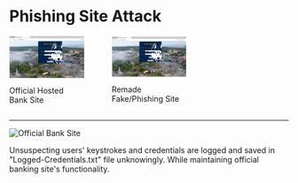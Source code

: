 # Phishing Site Attack

<div style="display: grid; grid-template-columns: repeat(3, 1fr); gap: 50px;">

  <!-- Official Hosted Bank Site -->
  <div style="display: flex; flex-direction: column; justify-content: center; align-items: center;">
<img src="./Uconn Husky Bank Cross-Site Web Attacks/Phishing Husky Banking Attack/Snapshots/Offical_Banking_Site.PNG" alt="Official Bank Site" style="width: 100%; height: auto;">
    <p>Official Hosted Bank Site</p>
  </div>

  <!-- Fake/Phishing Site -->
  <div style="display: flex; flex-direction: column; justify-content: center; align-items: center;">
    <img src="./Uconn Husky Bank Cross-Site Web Attacks/Phishing Husky Banking Attack/Snapshots/Phishing_Banking_Site.PNG" alt="Fake/Phishing Site" style="width: 100%; height: auto;">
    <p>Remade Fake/Phishing Site</p>
  </div>

</div>

---
![Official Bank Site](Cybersecurity-Course/Uconn%20Husky%20Bank%20Cross-Site%20Web%20Attacks/Phishing%20Husky%20Banking%20Attack/Snapshots/Offical_Banking_Site.PNG "Official Bank Site")

Unsuspecting users' keystrokes and credentials are logged and saved in "Logged-Credentials.txt" file unknowingly. 
While maintaining official banking site's functionality.
